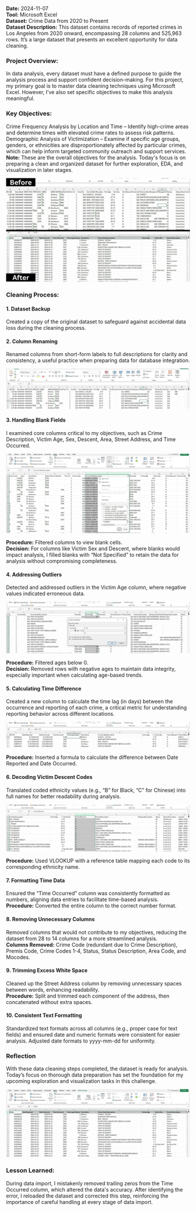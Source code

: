 **Date:** 2024-11-07<br>
**Tool:** Microsoft Excel<br>
**Dataset:** Crime Data from 2020 to Present<br>
**Dataset Description:** This dataset contains records of reported crimes in Los Angeles from 2020 onward, encompassing 28 columns and 525,963 rows. It’s a large dataset that presents an excellent opportunity for data cleaning.

### Project Overview:
In data analysis, every dataset must have a defined purpose to guide the analysis process and support confident decision-making. For this project, my primary goal is to master data cleaning techniques using Microsoft Excel. However, I’ve also set specific objectives to make this analysis meaningful.

### Key Objectives:

Crime Frequency Analysis by Location and Time – Identify high-crime areas and determine times with elevated crime rates to assess risk patterns.
Demographic Analysis of Victimization – Examine if specific age groups, genders, or ethnicities are disproportionately affected by particular crimes, which can help inform targeted community outreach and support services.<br>
**Note:** These are the overall objectives for the analysis. Today's focus is on preparing a clean and organized dataset for further exploration, EDA, and visualization in later stages.

![Before and After](https://github.com/ShafiiRJuma/30-Days-Challenge-Data-Analysis/blob/main/DayOneScreenshots/BeforeAndAfter1.jpg)

### Cleaning Process:
#### 1. Dataset Backup
Created a copy of the original dataset to safeguard against accidental data loss during the cleaning process.

#### 2. Column Renaming
Renamed columns from short-form labels to full descriptions for clarity and consistency, a useful practice when preparing data for database integration.

![Colummn Naming](https://github.com/ShafiiRJuma/30-Days-Challenge-Data-Analysis/blob/main/DayOneScreenshots/DayOneColumnNames.jpg)

#### 3. Handling Blank Fields
I examined core columns critical to my objectives, such as Crime Description, Victim Age, Sex, Descent, Area, Street Address, and Time Occurred.<br>

![Blank fields](https://github.com/ShafiiRJuma/30-Days-Challenge-Data-Analysis/blob/main/DayOneScreenshots/DayOneBlankFields.jpg)

**Procedure:** Filtered columns to view blank cells.<br>
**Decision:** For columns like Victim Sex and Descent, where blanks would impact analysis, I filled blanks with “Not Specified” to retain the data for analysis without compromising completeness.

#### 4. Addressing Outliers
Detected and addressed outliers in the Victim Age column, where negative values indicated erroneous data.<br>

![Age Outliers](https://github.com/ShafiiRJuma/30-Days-Challenge-Data-Analysis/blob/main/DayOneScreenshots/DayOneFilterOutlier.jpg)

**Procedure:** Filtered ages below 0.<br>
**Decision:** Removed rows with negative ages to maintain data integrity, especially important when calculating age-based trends.

#### 5. Calculating Time Difference
Created a new column to calculate the time lag (in days) between the occurrence and reporting of each crime, a critical metric for understanding reporting behavior across different locations.<br>

![Time Lag Column](https://github.com/ShafiiRJuma/30-Days-Challenge-Data-Analysis/blob/main/DayOneScreenshots/DayOneTimeLag.jpg)

**Procedure:** Inserted a formula to calculate the difference between Date Reported and Date Occurred.

#### 6. Decoding Victim Descent Codes
Translated coded ethnicity values (e.g., “B” for Black, “C” for Chinese) into full names for better readability during analysis.<br>

![Victim Descent](https://github.com/ShafiiRJuma/30-Days-Challenge-Data-Analysis/blob/main/DayOneScreenshots/DayOneVictimDescent.jpg)

**Procedure:** Used VLOOKUP with a reference table mapping each code to its corresponding ethnicity name.

#### 7. Formatting Time Data
Ensured the “Time Occurred” column was consistently formatted as numbers, aligning data entries to facilitate time-based analysis.<br>
**Procedure:** Converted the entire column to the correct number format.

#### 8. Removing Unnecessary Columns
Removed columns that would not contribute to my objectives, reducing the dataset from 28 to 14 columns for a more streamlined analysis.<br>
**Columns Removed:** Crime Code (redundant due to Crime Description), Premis Code, Crime Codes 1-4, Status, Status Description, Area Code, and Mocodes.

#### 9. Trimming Excess White Space
Cleaned up the Street Address column by removing unnecessary spaces between words, enhancing readability.<br>
**Procedure:** Split and trimmed each component of the address, then concatenated without extra spaces.

#### 10. Consistent Text Formatting
Standardized text formats across all columns (e.g., proper case for text fields) and ensured date and numeric formats were consistent for easier analysis. Adjusted date formats to yyyy-mm-dd for uniformity.

### Reflection
With these data cleaning steps completed, the dataset is ready for analysis. Today’s focus on thorough data preparation has set the foundation for my upcoming exploration and visualization tasks in this challenge.

![Final Look](https://github.com/ShafiiRJuma/30-Days-Challenge-Data-Analysis/blob/main/DayOneScreenshots/FinalLook.jpg)

### Lesson Learned:
During data import, I mistakenly removed trailing zeros from the Time Occurred column, which altered the data's accuracy. After identifying the error, I reloaded the dataset and corrected this step, 
reinforcing the importance of careful handling at every stage of data import.
